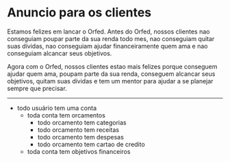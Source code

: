 # Anuncio para os clientes
Estamos felizes em lancar o Orfed. Antes do Orfed, nossos clientes nao conseguiam poupar parte da sua renda todo mes, nao conseguiam quitar suas dívidas, nao conseguiam ajudar financeiramente quem ama e nao conseguiam alcancar seus objetivos.

Agora com o Orfed, nossos clientes estao mais felizes porque conseguem ajudar quem ama, poupam parte da sua renda, conseguem alcancar seus objetivos, quitam suas dívidas e tem um mentor para ajudar a se planejar sempre que precisar.

---
- todo usuário tem uma conta
    - toda conta tem orcamentos
        - todo orcamento tem categorias
        - todo orcamento tem receitas
        - todo orcamento tem despesas
        - todo orcamento tem cartao de credito
    - toda conta tem objetivos financeiros